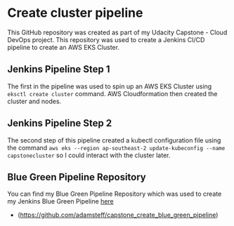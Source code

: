 
# Create cluster pipeline
This GitHub repository was created as part of my Udacity Capstone - Cloud DevOps project. This repository was used to create a Jenkins CI/CD pipeline to create an AWS EKS Cluster.

## Jenkins Pipeline Step 1
The first in the pipeline was used to spin up an AWS EKS Cluster using `eksctl create cluster` command. AWS Cloudformation then created the cluster and nodes.

## Jenkins Pipeline Step 2
The second step of this pipeline created a kubectl configuration file using the command `aws eks --region ap-southeast-2 update-kubeconfig --name capstonecluster` so I could interact with the cluster later.

## Blue Green Pipeline Repository
You can find my Blue Green Pipeline Repository which was used to create my Jenkins Blue Green Pipeline [here](https://github.com/adamsteff/capstone_create_blue_green_pipeline)
- (https://github.com/adamsteff/capstone_create_blue_green_pipeline) 








